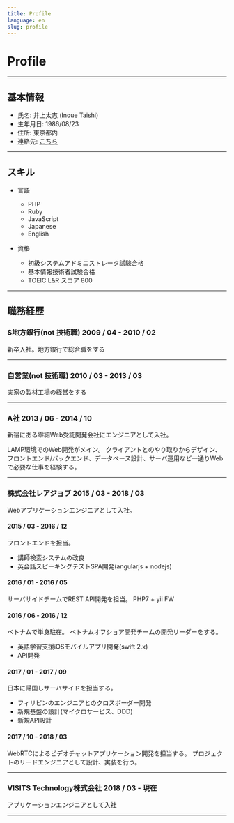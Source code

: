 ```yaml
---
title: Profile
language: en
slug: profile
---
```


# Profile

---

## 基本情報

- 氏名: 井上太志 (Inoue Taishi)
- 生年月日: 1986/08/23
- 住所: 東京都内
- 連絡先: [こちら](/#accounts)

---

## スキル


- 言語
  - PHP
  - Ruby
  - JavaScript
  - Japanese
  - English

- 資格
  - 初級システムアドミニストレータ試験合格
  - 基本情報技術者試験合格
  - TOEIC L&R スコア 800

---

## 職務経歴

### S地方銀行(not 技術職) 2009 / 04 - 2010 / 02

新卒入社。地方銀行で総合職をする

---

### 自営業(not 技術職) 2010 / 03 - 2013 / 03

実家の製材工場の経営をする

---

### A社 2013 / 06 - 2014 / 10

新宿にある零細Web受託開発会社にエンジニアとして入社。

LAMP環境でのWeb開発がメイン。
クライアントとのやり取りからデザイン、フロントエンド/バックエンド、データベース設計、サーバ運用など一通りWebで必要な仕事を経験する。

---

### 株式会社レアジョブ 2015 / 03 - 2018 / 03

Webアプリケーションエンジニアとして入社。

####  2015 / 03 - 2016 / 12
フロントエンドを担当。

- 講師検索システムの改良
- 英会話スピーキングテストSPA開発(angularjs + nodejs)

#### 2016 / 01 - 2016 / 05
サーバサイドチームでREST API開発を担当。
PHP7 + yii FW

#### 2016 / 06 - 2016 / 12
ベトナムで単身駐在。
ベトナムオフショア開発チームの開発リーダーをする。

- 英語学習支援iOSモバイルアプリ開発(swift 2.x)
- API開発

#### 2017 / 01 - 2017 / 09
日本に帰国しサーバサイドを担当する。

- フィリピンのエンジニアとのクロスボーダー開発
- 新規基盤の設計(マイクロサービス、DDD)
- 新規API設計

#### 2017 / 10 - 2018 / 03
WebRTCによるビデオチャットアプリケーション開発を担当する。
プロジェクトのリードエンジニアとして設計、実装を行う。

---

### VISITS Technology株式会社 2018 / 03 - 現在

アプリケーションエンジニアとして入社

---
